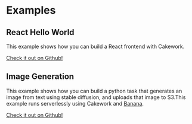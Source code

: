 # Examples

## React Hello World
This example shows how you can build a React frontend with Cakework.

[Check it out on Github!](https://github.com/usecakework/cakework/tree/main/examples/react-example)

## Image Generation
This example shows how you can build a python task that generates an image from text using stable diffusion, and uploads that image to S3.This example runs serverlessly using Cakework and [Banana](https://banana.dev).

[Check it out on Github!](https://github.com/usecakework/cakework/tree/main/examples/image_generation)